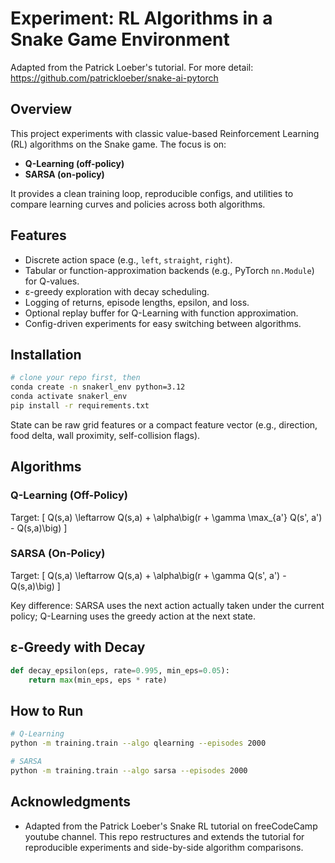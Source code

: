 # Experiment: RL Algorithms in a Snake Game Environment

Adapted from the Patrick Loeber's tutorial. For more detail: https://github.com/patrickloeber/snake-ai-pytorch

## Overview
This project experiments with classic value-based Reinforcement Learning (RL) algorithms on the Snake game. The focus is on:

- **Q-Learning (off-policy)**
- **SARSA (on-policy)**

It provides a clean training loop, reproducible configs, and utilities to compare learning curves and policies across both algorithms.

## Features
- Discrete action space (e.g., `left`, `straight`, `right`).
- Tabular or function-approximation backends (e.g., PyTorch `nn.Module`) for Q-values.
- ε-greedy exploration with decay scheduling.
- Logging of returns, episode lengths, epsilon, and loss.
- Optional replay buffer for Q-Learning with function approximation.
- Config-driven experiments for easy switching between algorithms.

## Installation
```bash
# clone your repo first, then
conda create -n snakerl_env python=3.12
conda activate snakerl_env
pip install -r requirements.txt
```

State can be raw grid features or a compact feature vector (e.g., direction, food delta, wall proximity, self-collision flags).

## Algorithms
### Q-Learning (Off-Policy)
Target:
\[ Q(s,a) \leftarrow Q(s,a) + \alpha\big(r + \gamma \max_{a'} Q(s', a') - Q(s,a)\big) \]

### SARSA (On-Policy)
Target:
\[ Q(s,a) \leftarrow Q(s,a) + \alpha\big(r + \gamma Q(s', a') - Q(s,a)\big) \]

Key difference: SARSA uses the next action actually taken under the current policy; Q-Learning uses the greedy action at the next state.

## ε-Greedy with Decay
```python
def decay_epsilon(eps, rate=0.995, min_eps=0.05):
    return max(min_eps, eps * rate)
```

## How to Run
```bash
# Q-Learning
python -m training.train --algo qlearning --episodes 2000

# SARSA
python -m training.train --algo sarsa --episodes 2000
```

## Acknowledgments
- Adapted from the Patrick Loeber's Snake RL tutorial on freeCodeCamp youtube channel. This repo restructures and extends the tutorial for reproducible experiments and side-by-side algorithm comparisons.

